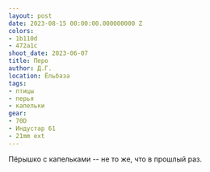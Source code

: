 ```yaml
---
layout: post
date: 2023-08-15 00:00:00.000000000 Z
colors:
- 1b110d
- 472a1c
shoot_date: 2023-06-07
title: Перо
author: Д.Г.
location: Ёльбаза
tags:
- птицы
- перья
- капельки
gear:
- 70D
- Индустар 61
- 21mm ext
---
```

Пёрышко с капельками -- не то же, что в прошлый раз.

